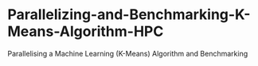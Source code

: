 # Parallelizing-and-Benchmarking-K-Means-Algorithm-HPC
Parallelising a Machine Learning (K-Means) Algorithm and Benchmarking
